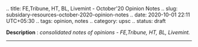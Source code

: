 .. title: FE,Tribune, HT, BL, Livemint - October'20 Opinion Notes
.. slug: subsidary-resources-october-2020-opinion-notes
.. date: 2020-10-01 22:11 UTC+05:30
.. tags: opinion, notes
.. category: upsc
.. status: draft

**Description** : *consolidated notes of opinions - FE,Tribune, HT, BL, Livemint.*

***
<!-- TEASER_END -->
